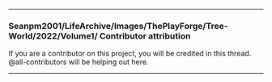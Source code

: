 ***

### Seanpm2001/LifeArchive/Images/ThePlayForge/Tree-World/2022/Volume1/ Contributor attribution

If you are a contributor on this project, you will be credited in this thread. @all-contributors will be helping out here.

***
